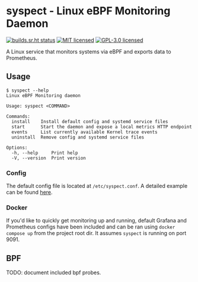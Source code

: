 # syspect - Linux eBPF Monitoring Daemon
[![builds.sr.ht status](https://builds.sr.ht/~loshz/syspect.svg)](https://builds.sr.ht/~loshz/syspect?) [![MIT licensed](https://img.shields.io/badge/license-MIT-blue)](LICENSE) [![GPL-3.0 licensed](https://img.shields.io/badge/license-GPL--3.0-blue)](LICENSE)

A Linux service that monitors systems via eBPF and exports data to Prometheus.

## Usage
```
$ syspect --help
Linux eBPF Monitoring daemon

Usage: syspect <COMMAND>

Commands:
  install    Install default config and systemd service files
  start      Start the daemon and expose a local metrics HTTP endpoint
  events     List currently available Kernel trace events
  uninstall  Remove config and systemd service files

Options:
  -h, --help     Print help
  -V, --version  Print version
```

### Config
The default config file is located at `/etc/syspect.conf`. A detailed example can be found [here](./config/syspect.conf).

### Docker
If you'd like to quickly get monitoring up and running, default Grafana and Prometheus configs have been included and can be ran using `docker compose up` from the project root dir. It assumes `syspect` is running on port 9091.

## BPF
TODO: document included bpf probes.
